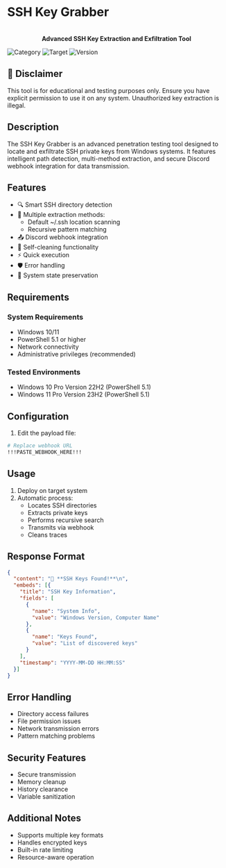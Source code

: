 # SSH Key Grabber

<p align="center">
  <br>
  <strong>Advanced SSH Key Extraction and Exfiltration Tool</strong>
</p>

![Category](https://img.shields.io/badge/Category-Exfiltration-red)
![Target](https://img.shields.io/badge/Target-Windows-blue)
![Version](https://img.shields.io/badge/Version-1.0-green)

## 🚀 Disclaimer

This tool is for educational and testing purposes only. Ensure you have explicit permission to use it on any system. Unauthorized key extraction is illegal.

## Description

The SSH Key Grabber is an advanced penetration testing tool designed to locate and exfiltrate SSH private keys from Windows systems. It features intelligent path detection, multi-method extraction, and secure Discord webhook integration for data transmission.

## Features

- 🔍 Smart SSH directory detection
- 🔐 Multiple extraction methods:
    - Default ~/.ssh location scanning
    - Recursive pattern matching
- 📤 Discord webhook integration
- 🧹 Self-cleaning functionality
- ⚡ Quick execution
- 🛡️ Error handling
- 🔄 System state preservation

## Requirements

### System Requirements
- Windows 10/11
- PowerShell 5.1 or higher
- Network connectivity
- Administrative privileges (recommended)

### Tested Environments
- Windows 10 Pro Version 22H2 (PowerShell 5.1)
- Windows 11 Pro Version 23H2 (PowerShell 5.1)

## Configuration

1. Edit the payload file:
```bash
# Replace webhook URL
!!!PASTE_WEBHOOK_HERE!!!
```

## Usage

1. Deploy on target system
2. Automatic process:
    - Locates SSH directories
    - Extracts private keys
    - Performs recursive search
    - Transmits via webhook
    - Cleans traces

## Response Format

```json
{
  "content": "🔑 **SSH Keys Found!**\n",
  "embeds": [{
    "title": "SSH Key Information",
    "fields": [
      {
        "name": "System Info",
        "value": "Windows Version, Computer Name"
      },
      {
        "name": "Keys Found",
        "value": "List of discovered keys"
      }
    ],
    "timestamp": "YYYY-MM-DD HH:MM:SS"
  }]
}
```

## Error Handling

- Directory access failures
- File permission issues
- Network transmission errors
- Pattern matching problems

## Security Features

- Secure transmission
- Memory cleanup
- History clearance
- Variable sanitization

## Additional Notes

- Supports multiple key formats
- Handles encrypted keys
- Built-in rate limiting
- Resource-aware operation